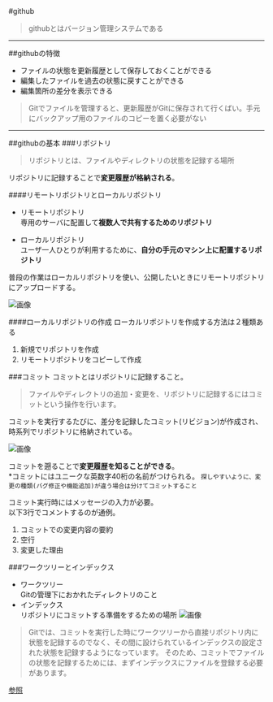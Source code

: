 #github　　
>githubとはバージョン管理システムである  

***

##githubの特徴  
- ファイルの状態を更新履歴として保存しておくことができる
- 編集したファイルを過去の状態に戻すことができる
- 編集箇所の差分を表示できる  

>Gitでファイルを管理すると、更新履歴がGitに保存されて行くばい。手元にバックアップ用のファイルのコピーを置く必要がない

***

##githubの基本
###リポジトリ

>リポジトリとは、ファイルやディレクトリの状態を記録する場所

リポジトリに記録することで**変更履歴が格納される**。

####リモートリポジトリとローカルリポジトリ

- リモートリポジトリ  
専用のサーバに配置して**複数人で共有するためのリポジトリ**

- ローカルリポジトリ   
ユーザ一人ひとりが利用するために、**自分の手元のマシン上に配置するリポジトリ**

普段の作業はローカルリポジトリを使い、公開したいときにリモートリポジトリにアップロードする。

![画像](http://www.backlog.jp/git-guide/img/post/intro/capture_intro1_2_2.png)

####ローカルリポジトリの作成
ローカルリポジトリを作成する方法は２種類ある

1. 新規でリポジトリを作成
2. リモートリポジトリをコピーして作成

###コミット
コミットとはリポジトリに記録すること。
> ファイルやディレクトリの追加・変更を、リポジトリに記録するにはコミットという操作を行います。

コミットを実行するたびに、差分を記録したコミット(リビジョン)が作成され、時系列でリポジトリに格納されている。

![画像](http://www.backlog.jp/git-guide/img/post/intro/capture_intro1_3_1.png)

コミットを遡ることで**変更履歴を知ることができる**。   
*コミットにはユニークな英数字40桁の名前がつけられる。
`探しやすいように、変更の種類(バグ修正や機能追加)が違う場合は分けてコミットすること`

コミット実行時にはメッセージの入力が必要。   
以下3行でコメントするのが通例。

1. コミットでの変更内容の要約   
2. 空行   
3. 変更した理由

###ワークツリーとインデックス
- ワークツリー  
Gitの管理下におかれたディレクトリのこと
- インデックス  
リポジトリにコミットする準備をするための場所
![画像](http://www.backlog.jp/git-guide/img/post/intro/capture_intro1_4_1.png)

> Gitでは、コミットを実行した時にワークツリーから直接リポジトリ内に状態を記録するのでなく、その間に設けられているインデックスの設定された状態を記録するようになっています。
そのため、コミットでファイルの状態を記録するためには、まずインデックスにファイルを登録する必要があります。

[参照](http://www.backlog.jp/git-guide/intro/intro1_1.html)




